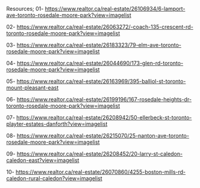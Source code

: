 Resources;
01-
https://www.realtor.ca/real-estate/26106934/6-lamport-ave-toronto-rosedale-moore-park?view=imagelist

02-
https://www.realtor.ca/real-estate/26063272/-coach-135-crescent-rd-toronto-rosedale-moore-park?view=imagelist

03-
https://www.realtor.ca/real-estate/26183323/79-elm-ave-toronto-rosedale-moore-park?view=imagelist

04-
https://www.realtor.ca/real-estate/26044690/173-glen-rd-toronto-rosedale-moore-park?view=imagelist

05-
https://www.realtor.ca/real-estate/26163969/395-balliol-st-toronto-mount-pleasant-east

06-
https://www.realtor.ca/real-estate/26199196/167-rosedale-heights-dr-toronto-rosedale-moore-park?view=imagelist

07-
https://www.realtor.ca/real-estate/26208942/50-ellerbeck-st-toronto-playter-estates-danforth?view=imagelist

08-
https://www.realtor.ca/real-estate/26215070/25-nanton-ave-toronto-rosedale-moore-park?view=imagelist

09-
https://www.realtor.ca/real-estate/26208452/20-larry-st-caledon-caledon-east?view=imagelist

10-
https://www.realtor.ca/real-estate/26070860/4255-boston-mills-rd-caledon-rural-caledon?view=imagelist

